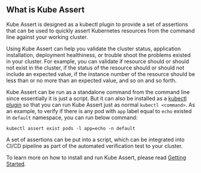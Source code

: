 ## What is Kube Assert

Kube Assert is designed as a kubectl plugin to provide a set of assertions that can be used to quickly assert Kubernetes resources from the command line against your working cluster.

Using Kube Assert can help you validate the cluster status, application installation, deployment healthiness, or trouble shoot the problems existed in your cluster. For example, you can validate if resource should or should not exist in the cluster, if the status of the resource should or should not include an expected value, if the instance number of the resource should be less than or no more than an expected value, and so on and so forth.

Kube Assert can be run as a standalone command from the command line since essentially it is just a script. But it can also be installed as a [kubectl plugin](https://kubernetes.io/docs/tasks/extend-kubectl/kubectl-plugins/) so that you can run Kube Assert just as normal `kubectl <command>`. As an example, to verify if there is any pod with `app` label equal to `echo` existed in `default` namespace, you can run below command:
```shell
kubectl assert exist pods -l app=echo -n default
```

A set of assertions can be put into a script, which can be integrated into CI/CD pipeline as part of the automated verification test to your cluster.

To learn more on how to install and run Kube Assert, please read [Getting Started](getting-started.md).
